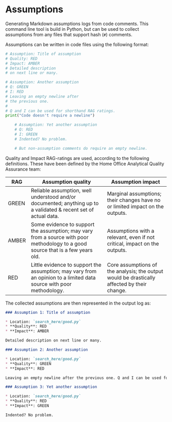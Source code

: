 # Assumptions

Generating Markdown assumptions logs from code comments. This command line tool is build in Python, but can be used to collect assumptions from any files that support hash (`#`) comments.

Assumptions can be written in code files using the following format:

```py
# Assumption: Title of assumption
# Quality: RED
# Impact: AMBER
# Detailed description
# on next line or many.

# Assumption: Another assumption
# Q: GREEN
# I: RED
# Leaving an empty newline after
# the previous one.
#
# Q and I can be used for shorthand RAG ratings.
print("Code doesn't require a newline")

    # Assumption: Yet another assumption
    # Q: RED
    # I: GREEN
    # Indented? No problem.

    # But non-assumption comments do require an empty newline.
```

Quality and Impact RAG-ratings are used, according to the following definitions. These have been defined by the Home Office Analytical Quality Assurance team:

| RAG   | Assumption quality                                                                                                              | Assumption impact                                                                           |
|-------|---------------------------------------------------------------------------------------------------------------------------------|---------------------------------------------------------------------------------------------|
| GREEN | Reliable assumption, well understood and/or documented; anything up to a validated & recent set of actual data.                 | Marginal assumptions; their changes have no or limited impact on the outputs.               |
| AMBER | Some evidence to support the assumption; may vary from a source with poor methodology to a good source that is a few years old. | Assumptions with a relevant, even if not critical, impact on the outputs.                   |
| RED   | Little evidence to support the assumption; may vary from an opinion to a limited data source with poor methodology.             | Core assumptions of the analysis; the output would be drastically affected by their change. |

The collected assumptions are then represented in the output log as:

```md
### Assumption 1: Title of assumption

* Location: `search_here/good.py`
* **Quality**: RED
* **Impact**: AMBER

Detailed description on next line or many.

### Assumption 2: Another assumption

* Location: `search_here/good.py`
* **Quality**: GREEN
* **Impact**: RED

Leaving an empty newline after the previous one. Q and I can be used for shorthand RAG ratings.

### Assumption 3: Yet another assumption

* Location: `search_here/good.py`
* **Quality**: RED
* **Impact**: GREEN

Indented? No problem.
```
